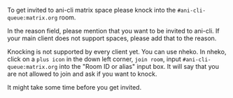 To get invited to ani-cli matrix space please knock into the `#ani-cli-queue:matrix.org` room. 

In the reason field, please mention that you want to be invited to ani-cli.
If your main client does not support spaces, please add that to the reason.

Knocking is not supported by every client yet. You can use nheko.
In nheko, click on a `plus icon` in the down left corner, `join room`, input `#ani-cli-queue:matrix.org` into the "Room ID or alias" input box.
It will say that you are not allowed to join and ask if you want to knock.

It might take some time before you get invited.
